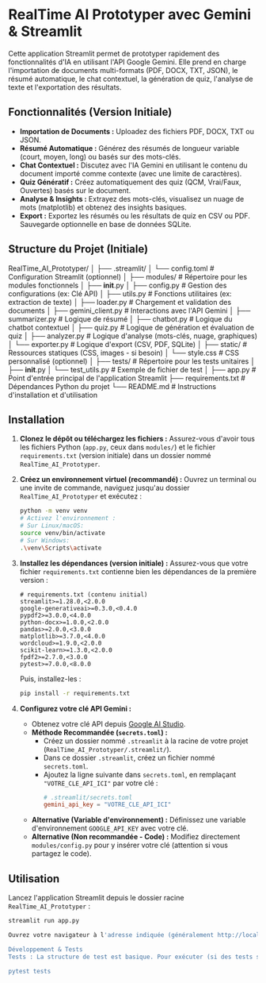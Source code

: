 # RealTime AI Prototyper avec Gemini & Streamlit

Cette application Streamlit permet de prototyper rapidement des fonctionnalités d'IA en utilisant l'API Google Gemini. Elle prend en charge l'importation de documents multi-formats (PDF, DOCX, TXT, JSON), le résumé automatique, le chat contextuel, la génération de quiz, l'analyse de texte et l'exportation des résultats.

## Fonctionnalités (Version Initiale)

* **Importation de Documents :** Uploadez des fichiers PDF, DOCX, TXT ou JSON.
* **Résumé Automatique :** Générez des résumés de longueur variable (court, moyen, long) ou basés sur des mots-clés.
* **Chat Contextuel :** Discutez avec l'IA Gemini en utilisant le contenu du document importé comme contexte (avec une limite de caractères).
* **Quiz Génératif :** Créez automatiquement des quiz (QCM, Vrai/Faux, Ouvertes) basés sur le document.
* **Analyse & Insights :** Extrayez des mots-clés, visualisez un nuage de mots (matplotlib) et obtenez des insights basiques.
* **Export :** Exportez les résumés ou les résultats de quiz en CSV ou PDF. Sauvegarde optionnelle en base de données SQLite.

## Structure du Projet (Initiale)

RealTime_AI_Prototyper/
│
├── .streamlit/
│   └── config.toml        # Configuration Streamlit (optionnel)
│
├── modules/               # Répertoire pour les modules fonctionnels
│   ├── __init__.py
│   ├── config.py          # Gestion des configurations (ex: Clé API)
│   ├── utils.py           # Fonctions utilitaires (ex: extraction de texte)
│   ├── loader.py          # Chargement et validation des documents
│   ├── gemini_client.py   # Interactions avec l'API Gemini
│   ├── summarizer.py      # Logique de résumé
│   ├── chatbot.py         # Logique du chatbot contextuel
│   ├── quiz.py            # Logique de génération et évaluation de quiz
│   ├── analyzer.py        # Logique d'analyse (mots-clés, nuage, graphiques)
│   └── exporter.py        # Logique d'export (CSV, PDF, SQLite)
│
├── static/                # Ressources statiques (CSS, images - si besoin)
│   └── style.css          # CSS personnalisé (optionnel)
│
├── tests/                 # Répertoire pour les tests unitaires
│   ├── __init__.py
│   └── test_utils.py      # Exemple de fichier de test
│
├── app.py                 # Point d'entrée principal de l'application Streamlit
├── requirements.txt       # Dépendances Python du projet
└── README.md              # Instructions d'installation et d'utilisation

## Installation

1.  **Clonez le dépôt ou téléchargez les fichiers :**
    Assurez-vous d'avoir tous les fichiers Python (`app.py`, ceux dans `modules/`) et le fichier `requirements.txt` (version initiale) dans un dossier nommé `RealTime_AI_Prototyper`.

2.  **Créez un environnement virtuel (recommandé) :**
    Ouvrez un terminal ou une invite de commande, naviguez jusqu'au dossier `RealTime_AI_Prototyper` et exécutez :
    ```bash
    python -m venv venv
    # Activez l'environnement :
    # Sur Linux/macOS:
    source venv/bin/activate
    # Sur Windows:
    .\venv\Scripts\activate
    ```

3.  **Installez les dépendances (version initiale) :**
    Assurez-vous que votre fichier `requirements.txt` contienne bien les dépendances de la première version :
    ```plaintext
    # requirements.txt (contenu initial)
    streamlit>=1.28.0,<2.0.0
    google-generativeai>=0.3.0,<0.4.0
    pypdf2>=3.0.0,<4.0.0
    python-docx>=1.0.0,<2.0.0
    pandas>=2.0.0,<3.0.0
    matplotlib>=3.7.0,<4.0.0
    wordcloud>=1.9.0,<2.0.0
    scikit-learn>=1.3.0,<2.0.0
    fpdf2>=2.7.0,<3.0.0
    pytest>=7.0.0,<8.0.0
    ```
    Puis, installez-les :
    ```bash
    pip install -r requirements.txt
    ```

4.  **Configurez votre clé API Gemini :**
    * Obtenez votre clé API depuis [Google AI Studio](https://aistudio.google.com/app/apikey).
    * **Méthode Recommandée (`secrets.toml`) :**
        * Créez un dossier nommé `.streamlit` à la racine de votre projet (`RealTime_AI_Prototyper/.streamlit/`).
        * Dans ce dossier `.streamlit`, créez un fichier nommé `secrets.toml`.
        * Ajoutez la ligne suivante dans `secrets.toml`, en remplaçant `"VOTRE_CLE_API_ICI"` par votre clé :
            ```toml
            # .streamlit/secrets.toml
            gemini_api_key = "VOTRE_CLE_API_ICI"
            ```
    * **Alternative (Variable d'environnement) :** Définissez une variable d'environnement `GOOGLE_API_KEY` avec votre clé.
    * **Alternative (Non recommandée - Code) :** Modifiez directement `modules/config.py` pour y insérer votre clé (attention si vous partagez le code).

## Utilisation

Lancez l'application Streamlit depuis le dossier racine `RealTime_AI_Prototyper` :

```bash
streamlit run app.py

Ouvrez votre navigateur à l'adresse indiquée (généralement http://localhost:8501).

Développement & Tests
Tests : La structure de test est basique. Pour exécuter (si des tests sont écrits) :

pytest tests
